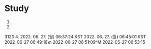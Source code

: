 # Study
1.
2.
3123
4.
2022. 06. 27. (월) 06:37:24 KST
2022. 06. 27. (월) 06:45:01 KST
2022-06-27 06:49:18\n
2022-06-27 06:51:09^M
2022-06-27 06:53:15


